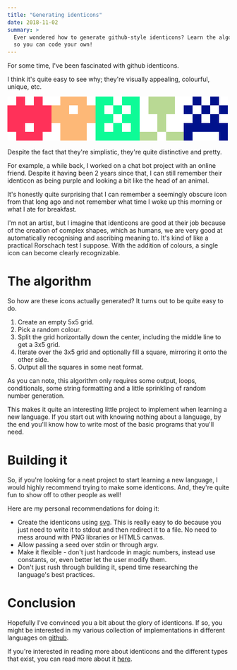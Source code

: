 ```yaml
---
title: "Generating identicons"
date: 2018-11-02
summary: >
  Ever wondered how to generate github-style identicons? Learn the algorithm
  so you can code your own!
---
```


For some time, I've been fascinated with github identicons.

I think it's quite easy to see why; they're visually appealing, colourful,
unique, etc.

![github identicons](identicons.png)

Despite the fact that they're simplistic, they're quite distinctive and
pretty.

For example, a while back, I worked on a chat bot project with an online
friend. Despite it having been 2 years since that, I can still remember their
identicon as being purple and looking a bit like the head of an animal.

It's honestly quite surprising that I can remember a seemingly obscure icon
from that long ago and not remember what time I woke up this morning or what
I ate for breakfast.

I'm not an artist, but I imagine that identicons are good at their job
because of the creation of complex shapes, which as humans, we are very good
at automatically recognising and ascribing meaning to. It's kind of like a
practical Rorschach test I suppose. With the addition of colours, a single
icon can become clearly recognizable.

# The algorithm

So how are these icons actually generated? It turns out to be quite easy to
do.

1. Create an empty 5x5 grid.
2. Pick a random colour.
3. Split the grid horizontally down the center, including the middle line to
   get a 3x5 grid.
4. Iterate over the 3x5 grid and optionally fill a square, mirroring it onto
   the other side.
5. Output all the squares in some neat format.

As you can note, this algorithm only requires some output, loops, conditionals,
some string formatting and a little sprinkling of random number generation.

This makes it quite an interesting little project to implement when learning a
new language. If you start out with knowing nothing about a language, by the
end you'll know how to write most of the basic programs that you'll need.

# Building it

So, if you're looking for a neat project to start learning a new language, I
would highly recommend trying to make some identicons. And, they're quite fun
to show off to other people as well!

Here are my personal recommendations for doing it:

- Create the identicons using [svg][svg tutorial]. This is really easy to do
  because you just need to write it to stdout and then redirect it to a file.
  No need to mess around with PNG libraries or HTML5 canvas.
- Allow passing a seed over stdin or through argv.
- Make it flexible - don't just hardcode in magic numbers, instead use
  constants, or, even better let the user modify them.
- Don't just rush through building it, spend time researching the language's
  best practices.

# Conclusion

Hopefully I've convinced you a bit about the glory of identicons. If so,
you might be interested in my various collection of implementations in
different languages on [github](https://github.com/jedevc/Identicon).

If you're interested in reading more about identicons and the different types
that exist, you can read more about it [here][identicons].

[svg tutorial]: https://developer.mozilla.org/en-US/docs/Web/SVG/Tutorial
[identicons]: https://en.wikipedia.org/wiki/Identicon
